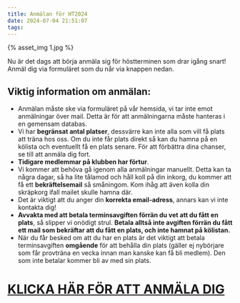 ```yaml
---
title: Anmälan för HT2024
date: 2024-07-04 21:51:07
tags:
---
```

<div class="postId" style="display: none;">ID: 18029997548135764</div>

<div class="postImageContainer">
{% asset_img 1.jpg %}
</div>

Nu är det dags att börja anmäla sig för höstterminen som drar igång snart! Anmäl dig via formuläret som du når via knappen nedan.

## **Viktig information om anmälan**:
* Anmälan måste ske via formuläret på vår hemsida, vi tar inte emot anmälningar över mail. Detta är för att anmälningarna måste hanteras i en gemensam databas.
* Vi har **begränsat antal platser**, dessvärre kan inte alla som vill få plats att träna hos oss. Om du inte får plats direkt så kan du hamna på en kölista och eventuellt få en plats senare. För att förbättra dina chanser, se till att anmäla dig fort.
* **Tidigare medlemmar på klubben har förtur**.
* Vi kommer att behöva gå igenom alla anmälningar manuellt. Detta kan ta några dagar, så ha lite tålamod och håll koll på din inkorg, du kommer att få ett **bekräftelsemail** så småningom. Kom ihåg att även kolla din skräpkorg ifall mailet skulle hamna där.
* Det är viktigt att du anger din **korrekta email-adress**, annars kan vi inte kontakta dig!
* **Avvakta med att betala terminsavgiften förrän du vet att du fått en plats**, så slipper vi onödigt strul. **Betala alltså inte avgiften förrän du fått ett mail som bekräftar att du fått en plats, och inte hamnat på kölistan.**
* När du får besked om att du har en plats är det viktigt att betala terminsavgiften **omgående** för att behålla din plats (gäller ej nybörjare som får provträna en vecka innan man kanske kan få bli medlem). Den som inte betalar kommer bli av med sin plats.

# <a href="http://gbgmuaythai.com/anmalan" target="_self">KLICKA HÄR FÖR ATT ANMÄLA DIG</a>
